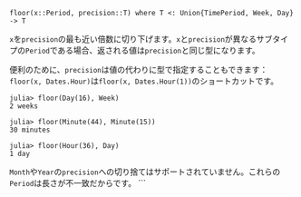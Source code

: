 ```
floor(x::Period, precision::T) where T <: Union{TimePeriod, Week, Day} -> T
```

`x`を`precision`の最も近い倍数に切り下げます。`x`と`precision`が異なるサブタイプの`Period`である場合、返される値は`precision`と同じ型になります。

便利のために、`precision`は値の代わりに型で指定することもできます：`floor(x, Dates.Hour)`は`floor(x, Dates.Hour(1))`のショートカットです。

```jldoctest
julia> floor(Day(16), Week)
2 weeks

julia> floor(Minute(44), Minute(15))
30 minutes

julia> floor(Hour(36), Day)
1 day
```

`Month`や`Year`の`precision`への切り捨てはサポートされていません。これらの`Period`は長さが不一致だからです。 ```
